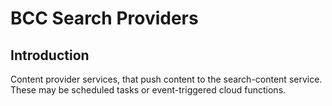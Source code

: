 # BCC Search Providers

## Introduction
Content provider services, that push content to the search-content service. These may be scheduled tasks or event-triggered cloud functions.

